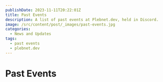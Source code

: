 ```yaml
---
publishDate: 2023-11-11T20:22:01Z
title: Past Events
description: A list of past events at Plebnet.dev, held in Discord.
image: /src/content/post/_images/past-events.jpg
categories:
  - News and Updates
tags:
  - past events
  - plebnet.dev
---
```



<!-- PAST EVENTS -->
# Past Events

